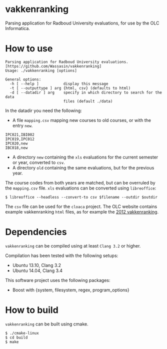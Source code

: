 vakkenranking
=============

Parsing application for Radboud University evaluations, for use by the OLC Informatica.

How to use
==========

```
Parsing application for Radboud University evaluations. [https://github.com/Wassasin/vakkenranking]
Usage: ./vakkenranking [options]

General options:
  -h [ --help ]           display this message
  -t [ --outputtype ] arg {html, csv} (defaults to html)
  -d [ --datadir ] arg    specify in which directory to search for the data 
                          files (default ./data)
```

In the datadir you need the following:
* A file `mapping.csv` mapping new courses to old courses, or with the entry `new`.
```
IPC021,IBI002
IPC019,IPC012
IPC020,new
IBC018,new
```
* A directory `new` containing the `xls` evaluations for the current semester or year, converted to `csv`.
* A directory `old` containing the same evaluations, but for the previous year.

The course codes from both years are matched, but can be overruled by the `mapping.csv` file.
`xls` evaluations can be converted using `libreoffice`:
```
$ libreoffice --headless --convert-to csv $filename --outdir $outdir
```

The `csv` file can be used for the `cloaca` project.
The OLC website contains example vakkenranking `html` files, as for example the [2012 vakkenranking](http://olciii.nl/assets/vakkenranking2012.html).

Dependencies
============

`vakkenranking` can be compiled using at least `Clang 3.2` or higher.

Compilation has been tested with the following setups:
* Ubuntu 13.10, Clang 3.2
* Ubuntu 14.04, Clang 3.4

This software project uses the following packages:
* Boost with {system, filesystem, regex, program_options}

How to build
============

`vakkenranking` can be built using cmake.

```
$ ./cmake-linux
$ cd build
$ make
```
